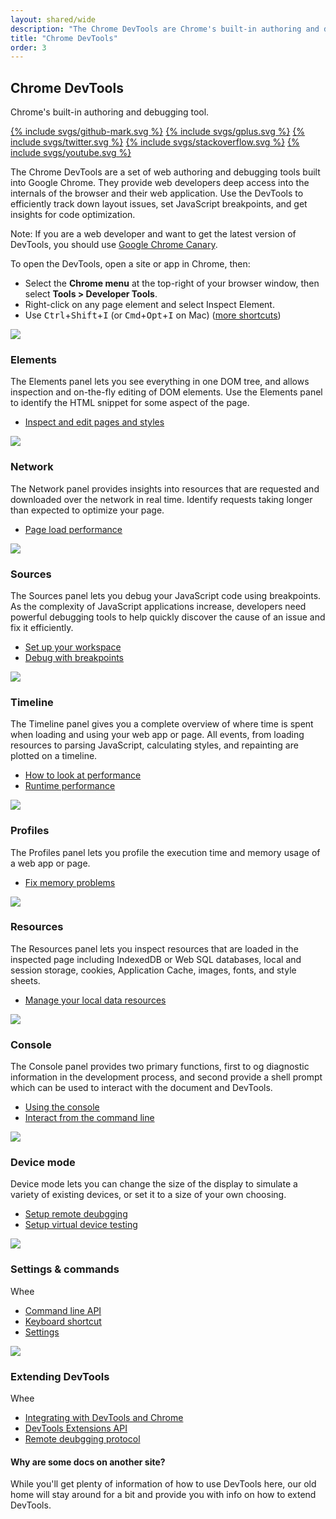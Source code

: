 ```yaml
---
layout: shared/wide
description: "The Chrome DevTools are Chrome's built-in authoring and debugging tool."
title: "Chrome DevTools"
order: 3
---
```



<div class="wf-subheading">
  <div class="page-content mdl-grid">
    <div class="mdl-cell mdl-cell--6-col">
      <h2>Chrome DevTools</h2>
    </div>
    <div class="mdl-cell mdl-cell--6-col">
      <p>Chrome's built-in authoring and debugging tool.</p>
      <p>
        <a class="mdl-button mdl-js-button mdl-button--icon wf-header__small-btn" href="https://github.com/GoogleChrome">{% include svgs/github-mark.svg %}</a>
        <a class="mdl-button mdl-js-button mdl-button--icon wf-header__small-btn" href="https://plus.google.com/+GoogleChromeDevelopers">{% include svgs/gplus.svg %}</a>
        <a class="mdl-button mdl-js-button mdl-button--icon wf-header__small-btn" href="https://twitter.com/ChromeDevTools">{% include svgs/twitter.svg %}</a>
        <a class="mdl-button mdl-js-button mdl-button--icon wf-header__small-btn" href="http://stackoverflow.com/questions/tagged/google-chrome-devtools">{% include svgs/stackoverflow.svg %}</a>
        <a class="mdl-button mdl-js-button mdl-button--icon wf-header__small-btn" href="https://www.youtube.com/user/ChromeDevelopers">{% include svgs/youtube.svg %}</a>
      </p>
    </div>
  </div>
</div>

<div class="wf-secondaryheading">
  <div class="page-content mdl-grid">
    <div class="mdl-cell mdl-cell--6-col">
      <p>The Chrome DevTools are a set of web authoring and debugging tools built into Google Chrome. They provide web developers deep access into the internals of the browser and their web application. Use the DevTools to efficiently track down layout issues, set JavaScript breakpoints, and get insights for code optimization.</p>
      <div class="note">
        Note: If you are a web developer and want to get the latest version of DevTools, you should use <a href="https://tools.google.com/dlpage/chromesxs">Google Chrome Canary</a>.
      </div>
    </div>
    <div class="mdl-cell mdl-cell--6-col">
      <p>To open the DevTools, open a site or app in Chrome, then:</p>
      <ul>
        <li>Select the <strong>Chrome menu</strong> at the top-right of your browser window, then select <strong>Tools > Developer Tools</strong>.</li>
        <li>Right-click on any page element and select Inspect Element.</li>
        <li>Use <kbd class="kbd">Ctrl</kbd>+<kbd class="kbd">Shift</kbd>+<kbd class="kbd">I</kbd> (or <kbd class="kbd">Cmd</kbd>+<kbd class="kbd">Opt</kbd>+<kbd class="kbd">I</kbd> on Mac) (<a href="https://developer.chrome.com/devtools/docs/shortcuts">more shortcuts</a>)</li>
      </ul>
    </div>
  </div>
</div>

<div class="page-content mdl-grid">

  <div class="mdl-cell--4-col mdl-cell wf-tools-panel">
    <img src="/web/tools/chrome-devtools/images/elements.jpg">
    <h3>Elements</h3>
    <p>The Elements panel lets you see everything in one DOM tree, and allows inspection and on-the-fly editing of DOM elements. Use the Elements panel to identify the HTML snippet for some aspect of the page.</p>
    <ul>
      <li><a href="/web/tools/iterate/inspect-styles/">Inspect and edit pages and styles</a></li>
    </ul>
  </div>

  <div class="mdl-cell--4-col mdl-cell wf-tools-panel">
    <img src="/web/tools/chrome-devtools/images/network.jpg">
    <h3>Network</h3>
    <p>The Network panel provides insights into resources that are requested and downloaded over the network in real time. Identify requests taking longer than expected to optimize your page.</p>
    <ul>
      <li><a href="/web/tools/profile-performance/network-performance/">Page load performance</a></li>
    </ul>
  </div>

  <div class="mdl-cell--4-col mdl-cell wf-tools-panel">
    <img src="/web/tools/chrome-devtools/images/sources.jpg">
    <h3>Sources</h3>
    <p>The Sources panel lets you debug your JavaScript code using breakpoints. As the complexity of JavaScript applications increase, developers need powerful debugging tools to help quickly discover the cause of an issue and fix it efficiently.</p>
    <ul>
      <li><a href="/web/tools/setup/workspace/">Set up your workspace</a></li>
      <li><a href="/web/tools/javascript/breakpoints/">Debug with breakpoints</a></li>
    </ul>
  </div>

  <div class="mdl-cell--4-col mdl-cell wf-tools-panel">
    <img src="/web/tools/chrome-devtools/images/timeline.jpg">
    <h3>Timeline</h3>
    <p>The Timeline panel gives you a complete overview of where time is spent when loading and using your web app or page. All events, from loading resources to parsing JavaScript, calculating styles, and repainting are plotted on a timeline.</p>
    <ul>
      <li><a href="/web/tools/profile-performance/evaluate-performance/">How to look at performance</a></li>
      <li><a href="/web/tools/profile-performance/rendering-tools/">Runtime performance</a></li>
    </ul>
  </div>

  <div class="mdl-cell--4-col mdl-cell wf-tools-panel">
    <img src="/web/tools/chrome-devtools/images/profiles.jpg">
    <h3>Profiles</h3>
    <p>The Profiles panel lets you profile the execution time and memory usage of a web app or page.</p>
    <ul>
      <li><a href="/web/tools/profile-performance/memory-problems/">Fix memory problems</a></li>
    </ul>
  </div>

  <div class="mdl-cell--4-col mdl-cell wf-tools-panel">
    <img src="/web/tools/chrome-devtools/images/resources.jpg">
    <h3>Resources</h3>
    <p>The Resources panel lets you inspect resources that are loaded in the inspected page including IndexedDB or Web SQL databases, local and session storage, cookies, Application Cache, images, fonts, and style sheets.</p>
    <ul>
      <li><a href="/web/tools/iterate/manage-data/">Manage your local data resources</a></li>
    </ul>
  </div>

  <div class="mdl-cell--4-col mdl-cell wf-tools-panel">
    <img src="/web/tools/chrome-devtools/images/console.jpg">
    <h3>Console</h3>
    <p>The Console panel provides two primary functions, first to og diagnostic information in the development process, and second provide a shell prompt which can be used to interact with the document and DevTools.</p>
    <ul>
      <li><a href="/web/tools/javascript/console/">Using the console</a></li>
      <li><a href="/web/tools/javascript/command-line/">Interact from the command line</a></li>
    </ul>
  </div>

  <div class="mdl-cell--4-col mdl-cell wf-tools-panel">
    <img src="/web/tools/chrome-devtools/images/devicemode.jpg">
    <h3>Device mode</h3>
    <p>Device mode lets you can change the size of the display to simulate a variety of existing devices, or set it to a size of your own choosing.</p>
    <ul>
      <li><a href="/web/tools/setup/remote-debugging/">Setup remote deubgging</a></li>
      <li><a href="/web/tools/setup/device-testing/">Setup virtual device testing</a></li>
    </ul>
  </div>

  <div class="mdl-cell--4-col mdl-cell wf-tools-panel">
    <img src="/web/tools/chrome-devtools/images/console.jpg">
    <h3>Settings &amp; commands</h3>
    <p>Whee</p>
    <ul>
      <li><a href="/web/tools/javascript/command-line/command-line-reference">Command line API</a></li>
      <li><a href="/web/tools/iterate/inspect-styles/shortcuts">Keyboard shortcut</a></li>
      <li><a href="https://developer.chrome.com/devtools/docs/settings">Settings</a></li>
    </ul>
  </div>

  <div class="mdl-cell--4-col mdl-cell wf-tools-panel">
    <img src="/web/tools/chrome-devtools/images/timeline.jpg">
    <h3>Extending DevTools</h3>
    <p>Whee</p>
    <ul>
      <li><a href="https://developer.chrome.com/devtools/docs/integrating">Integrating with DevTools and Chrome</a></li>
      <li><a href="https://developer.chrome.com/extensions/devtools">DevTools Extensions API</a></li>
      <li><a href="https://developer.chrome.com/devtools/docs/debugger-protocol">Remote deubgging protocol</a></li>
    </ul>
  </div>

  <div class="mdl-cell--12-col mdl-cell">
    <h4>Why are some docs on another site?</h4>
    <p>While you'll get plenty of information of how to use DevTools here, our old home will stay around for a bit and provide you with info on how to extend DevTools.</p>
  </div>
</div>





